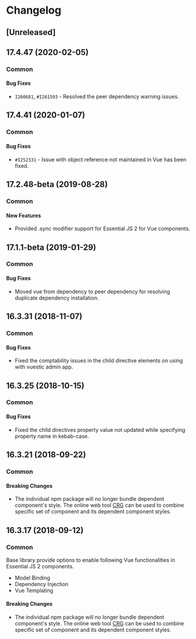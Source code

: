 # Changelog

## [Unreleased]

## 17.4.47 (2020-02-05)

### Common

#### Bug Fixes

-  `I260681`, `#I261593` - Resolved the peer dependency warning issues.

## 17.4.41 (2020-01-07)

### Common

#### Bug Fixes

- `#I252331` - Issue with object reference not maintained in Vue has been fixed.

## 17.2.48-beta (2019-08-28)

### Common

#### New Features

- Provided .sync modifier support for Essential JS 2 for Vue components.

## 17.1.1-beta (2019-01-29)

### Common

#### Bug Fixes

- Moved vue from dependency to peer dependency for resolving duplicate dependency installation.

## 16.3.31 (2018-11-07)

### Common

#### Bug Fixes

- Fixed the comptability issues in the child directive elements on using with vuestic admin app.

## 16.3.25 (2018-10-15)

### Common

#### Bug Fixes

- Fixed the child directives property value not updated while specifying property name in kebab-case.

## 16.3.21 (2018-09-22)

### Common

#### Breaking Changes

- The individual npm package will no longer bundle dependent component's style. The online web tool [CRG](https://crg.syncfusion.com/) can be used to combine specific set of component and its dependent component styles.

## 16.3.17 (2018-09-12)

### Common

Base library provide options to enable following Vue functionalities in Essential JS 2 components.

- Model Binding
- Dependency Injection
- Vue Templating

#### Breaking Changes

- The individual npm package will no longer bundle dependent component's style. The online web tool [CRG](https://crg.syncfusion.com/) can be used to combine specific set of component and its dependent component styles.


